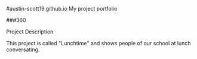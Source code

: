 #austin-scott19.github.io
My project portfolio

###360

<script src='//vizor.io/static/scripts/vizor-360-embed.js' data-vizorurl='//vizor.io/embed/scottie6561/360'></script>

Project Description

This project is called "Lunchtime" and shows people of our school at lunch conversating. 
